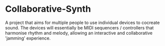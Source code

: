 # Collaborative-Synth

A project that aims for multiple people to use individual devices to cocreate sound. 
The devices will essentially be MIDI sequencers / controllers that harmonise rhythm and melody, allowing an interactive and collaborative 'jamming' experience.
